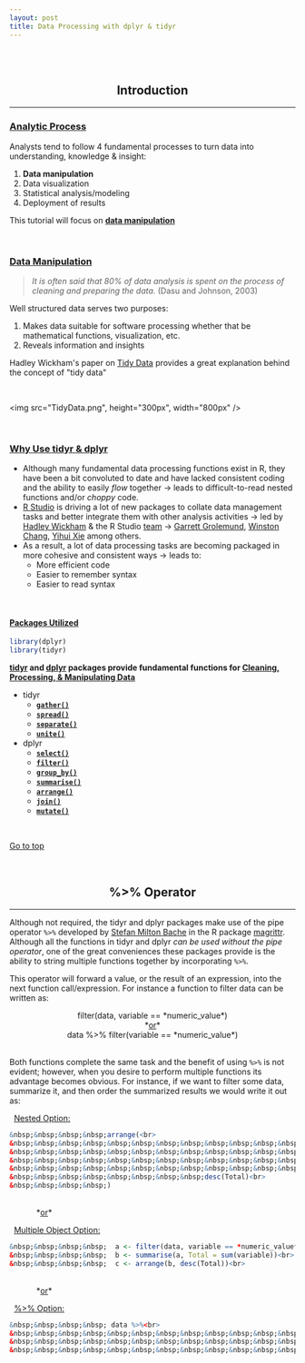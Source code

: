 ```yaml
---
layout: post
title: Data Processing with dplyr & tidyr
---
```


<style>
div {
    text-align: justify;
    text-justify: inter-word;
}
</style>

<br><br>
## <center>Introduction</center>
---

### <u>Analytic Process</u>
Analysts tend to follow 4 fundamental processes to turn data into understanding, knowledge & insight:

1. **Data manipulation**
2. Data visualization
3. Statistical analysis/modeling
4. Deployment of results

This tutorial will focus on **<u>data manipulation</u>**

<br>

### <u>Data Manipulation</u>

> *It is often said that 80% of data analysis is spent on the process of cleaning and preparing the data.* (Dasu and Johnson, 2003)

Well structured data serves two purposes:

1. Makes data suitable for software processing whether that be mathematical functions, visualization, etc.
2. Reveals information and insights

Hadley Wickham's paper on [Tidy Data](http://vita.had.co.nz/papers/tidy-data.html) provides a great explanation behind the concept of "tidy data"

<br>

<img src="TidyData.png", height="300px", width="800px" />

<br>


### <u>Why Use tidyr & dplyr</u>
- Although many fundamental data processing functions exist in R, they have been a bit convoluted to date and have lacked consistent coding and the ability to easily *flow* together &#8594; leads to difficult-to-read nested functions and/or *choppy* code.
- [R Studio](http://www.rstudio.com/) is driving a lot of new packages to collate data management tasks and better integrate them with other analysis activities &#8594; led by [Hadley Wickham](https://twitter.com/hadleywickham) & the R Studio [team](http://www.rstudio.com/about/) &#8594; [Garrett Grolemund](https://twitter.com/StatGarrett), [Winston Chang](https://twitter.com/winston_chang), [Yihui Xie](https://twitter.com/xieyihui) among others.
- As a result, a lot of data processing tasks are becoming packaged in more cohesive and consistent ways &#8594; leads to:
    - More efficient code
    - Easier to remember syntax
    - Easier to read syntax

<br>

#### <u>Packages Utilized</u>

```r
library(dplyr)
library(tidyr)
```

**<u>tidyr</u> and <u>dplyr</u> packages provide fundamental functions for <u>Cleaning, Processing, & Manipulating Data</u>**

* tidyr
    + <a href="#gather">**`gather()`**</a>
    + <a href="#spread">**`spread()`**</a>
    + <a href="#separate">**`separate()`**</a>
    + <a href="#unite">**`unite()`**</a>
* dplyr
    + <a href="#select">**`select()`**</b></a>
    + <a href="#filter">**`filter()`**</a>
    + <a href="#group">**`group_by()`**</a>
    + <a href="#summarise">**`summarise()`**</a>
    + <a href="#arrange">**`arrange()`**</a>
    + <a href="#join">**`join()`**</a>
    + <a href="#mutate">**`mutate()`**</a>

<br>

<a href="#">Go to top</a>

<br>


## <center>%>% Operator</center>
---

Although not required, the tidyr and dplyr packages make use of the pipe operator `%>%` developed by [Stefan Milton Bache](https://twitter.com/stefanbache) in the R package [magrittr](http://cran.r-project.org/web/packages/magrittr/magrittr.pdf).  Although all the functions in tidyr and dplyr *can be used without the pipe operator*, one of the great conveniences these packages provide is the ability to string multiple functions together by incorporating `%>%`.

This operator will forward a value, or the result of an expression, into the next function call/expression.  For instance a function to filter data can be written as:

<center>filter(data, variable == *numeric_value*)</center>

<center>*<u>or</u>*</center>

<center>data %>% filter(variable == *numeric_value*)</center>

<br>

Both functions complete the same task and the benefit of using `%>%` is not evident; however, when you desire to perform multiple functions its advantage becomes obvious.  For instance, if we want to filter some data, summarize it, and then order the summarized results we would write it out as:


&nbsp;&nbsp;<u>Nested Option:</u>

```r
&nbsp;&nbsp;&nbsp;&nbsp;arrange(<br>
&nbsp;&nbsp;&nbsp;&nbsp;&nbsp;&nbsp;&nbsp;&nbsp;&nbsp;&nbsp;&nbsp;&nbsp;summarize(<br>
&nbsp;&nbsp;&nbsp;&nbsp;&nbsp;&nbsp;&nbsp;&nbsp;&nbsp;&nbsp;&nbsp;&nbsp;&nbsp;&nbsp;&nbsp;&nbsp;filter(data, variable == *numeric_value*),<br>
&nbsp;&nbsp;&nbsp;&nbsp;&nbsp;&nbsp;&nbsp;&nbsp;&nbsp;&nbsp;&nbsp;&nbsp;&nbsp;&nbsp;&nbsp;&nbsp;Total = sum(variable)<br>
&nbsp;&nbsp;&nbsp;&nbsp;&nbsp;&nbsp;&nbsp;&nbsp;&nbsp;&nbsp;&nbsp;&nbsp;),<br>
&nbsp;&nbsp;&nbsp;&nbsp;&nbsp;&nbsp;&nbsp;&nbsp;desc(Total)<br>
&nbsp;&nbsp;&nbsp;&nbsp;)
```

<br>
&nbsp;&nbsp;&nbsp;&nbsp;&nbsp;&nbsp;&nbsp;&nbsp;&nbsp;&nbsp;&nbsp;&nbsp;*<u>or</u>*
<br>

&nbsp;&nbsp;<u>Multiple Object Option:</u>

```r
&nbsp;&nbsp;&nbsp;&nbsp;  a <- filter(data, variable == *numeric_value*)<br>
&nbsp;&nbsp;&nbsp;&nbsp;  b <- summarise(a, Total = sum(variable))<br>
&nbsp;&nbsp;&nbsp;&nbsp;  c <- arrange(b, desc(Total))<br>
```

<br>
&nbsp;&nbsp;&nbsp;&nbsp;&nbsp;&nbsp;&nbsp;&nbsp;&nbsp;&nbsp;&nbsp;&nbsp;*<u>or</u>*
<br>

&nbsp;&nbsp;<u>%>% Option:</u>

```r
&nbsp;&nbsp;&nbsp;&nbsp; data %>%<br>
&nbsp;&nbsp;&nbsp;&nbsp;&nbsp;&nbsp;&nbsp;&nbsp;&nbsp;&nbsp;&nbsp;&nbsp;filter(variable == "value") %>%<br>
&nbsp;&nbsp;&nbsp;&nbsp;&nbsp;&nbsp;&nbsp;&nbsp;&nbsp;&nbsp;&nbsp;&nbsp;summarise(Total = sum(variable)) %>%<br>
&nbsp;&nbsp;&nbsp;&nbsp;&nbsp;&nbsp;&nbsp;&nbsp;&nbsp;&nbsp;&nbsp;&nbsp;arrange(desc(Total))
```









<br>
